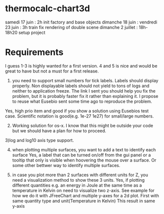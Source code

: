 # thermocalc-chart3d


samedi 17 juin     : 2h init factory and base objects
dimanche 18 juin   :
vendredi 23 juin   : 3h train fix rendering of double scene
dimanche 2 juillet : 18h-18h20 setup project

# Requirements

I guess 1-3 is highly wanted for a first version. 4 and 5 is nice and would be great to have but not a must for a first release.

1) you need to support small numbers for tick labels. Labels should display properly. Non displayable labels should not yield to tons of logs and neither to application freeze. The link I sent you should help you fix the problem, but it is probably faster fix it rather than explaining it. I propose to reuse what Eusebio sent some time ago to reproduce the problem.

Yes, high prio item and good if you show a solution using Eusebios test case. Scientific notation is good(e.g. 1e-27  1e27) for small/large numbers.

2) Working solution for os-x. I know that this might be outside your code but we should have a plan for how to proceed.

3)log and log10 axis type  support.

4) when plotting multiple surfaces, you want to add a text to identify each surface
Yes, a label that can be turned on/off from the gui panel or a tooltip that only is visible when hoovering the mouse over a surface. Or some other bettwer way to identify multiple surfaces.

5) in case you plot more than 2 surfaces with different units for Z, you need a visualization method to show these 3 units.
Yes, if plotting different quantities e.g. an energy in Joule at the same time as a temperature in Kelvin on need to visualize two z-axis. See example for how we do it with JFreeChart and multiple y-axes for a 2d plot. First with same quantity type and unit(Temperature in Kelvin) This result in same y-axis
